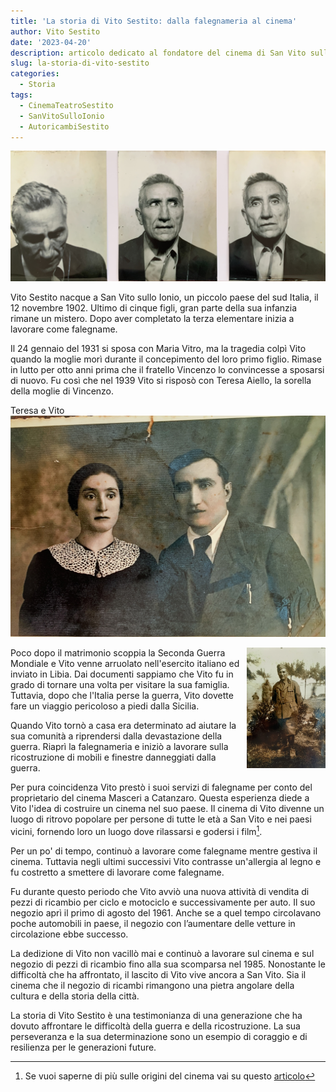 ```yaml
---
title: 'La storia di Vito Sestito: dalla falegnameria al cinema'
author: Vito Sestito
date: '2023-04-20'
description: articolo dedicato al fondatore del cinema di San Vito sullo Ionio
slug: la-storia-di-vito-sestito
categories:
  - Storia
tags:
  - CinemaTeatroSestito
  - SanVitoSulloIonio
  - AutoricambiSestito
---
```


![foto fatte per la patente](images/vito_sestito_patent_pictures.JPG)

Vito Sestito nacque a San Vito sullo Ionio, un piccolo paese del sud Italia, il 12 novembre 1902. Ultimo di cinque figli, gran parte della sua infanzia rimane un mistero. Dopo aver completato la terza elementare inizia a lavorare come falegname.

Il 24 gennaio del 1931 si sposa con Maria Vitro, ma la tragedia colpì Vito quando la moglie morì durante il concepimento del loro primo figlio. Rimase in lutto per otto anni prima che il fratello Vincenzo lo convincesse a sposarsi di nuovo. Fu così che nel 1939 Vito si risposò con Teresa Aiello, la sorella della moglie di Vincenzo.

Teresa e Vito
![](images/teresa_aiello_vito_sestito-min.jpg)

<img src="images/vito_sestito_libia-min.jpg" alt="" style="max-width:25%;min-width:25%;float: right;"/>

Poco dopo il matrimonio scoppia la Seconda Guerra Mondiale e Vito venne arruolato nell'esercito italiano ed inviato in Libia. Dai documenti sappiamo che Vito fu in grado di tornare una volta per visitare la sua famiglia. Tuttavia, dopo che l'Italia perse la guerra, Vito dovette fare un viaggio pericoloso a piedi dalla Sicilia.

Quando Vito tornò a casa era determinato ad aiutare la sua comunità a riprendersi dalla devastazione della guerra. Riaprì la falegnameria e iniziò a lavorare sulla ricostruzione di mobili e finestre danneggiati dalla guerra.

Per pura coincidenza Vito prestò i suoi servizi di falegname per conto del proprietario del cinema Masceri a Catanzaro. Questa esperienza diede a Vito l'idea di costruire un cinema nel suo paese. Il cinema di Vito divenne un luogo di ritrovo popolare per persone di tutte le età a San Vito e nei paesi vicini, fornendo loro un luogo dove rilassarsi e godersi i film[^1].

Per un po' di tempo, continuò a lavorare come falegname mentre gestiva il cinema. Tuttavia negli ultimi successivi Vito contrasse un'allergia al legno e fu costretto a smettere di lavorare come falegname.

Fu durante questo periodo che Vito avviò una nuova attività di vendita di pezzi di ricambio per ciclo e motociclo e successivamente per auto. Il suo negozio aprì il primo di agosto del 1961. Anche se a quel tempo circolavano poche automobili in paese, il negozio con l’aumentare delle vetture in circolazione ebbe successo.

La dedizione di Vito non vacillò mai e continuò a lavorare sul cinema e sul negozio di pezzi di ricambio fino alla sua scomparsa nel 1985. Nonostante le difficoltà che ha affrontato, il lascito di Vito vive ancora a San Vito. Sia il cinema che il negozio di ricambi rimangono una pietra angolare della cultura e della storia della città.

La storia di Vito Sestito è una testimonianza di una generazione che ha dovuto affrontare le difficoltà della guerra e della ricostruzione. La sua perseveranza e la sua determinazione sono un esempio di coraggio e di resilienza per le generazioni future.

[^1]: Se vuoi saperne di più sulle origini del cinema vai su questo [articolo](/2023/04/27/la-nascita-del-cinema-a-san-vito-un-sogno-diventato-realt/)